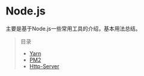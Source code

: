 # Node.js

主要是基于Node.js一些常用工具的介绍，基本用法总结。

> 目录
> * [Yarn](../nodejs/yarn.md)
> * [PM2](../nodejs/process-manager.md)
> * [Http-Server](../nodejs/http-server.md)